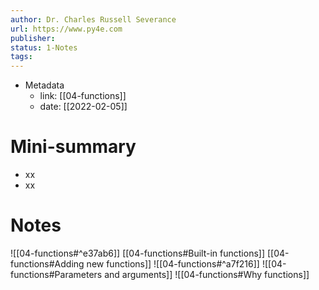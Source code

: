 ```yaml
---
author: Dr. Charles Russell Severance
url: https://www.py4e.com
publisher: 
status: 1-Notes
tags: 
---
```

- Metadata
	- link: [[04-functions]]
	- date: [[2022-02-05]]
# Mini-summary
- xx
- xx
# Notes
![[04-functions#^e37ab6]]
[[04-functions#Built-in functions]]
[[04-functions#Adding new functions]]
![[04-functions#^a7f216]]
![[04-functions#Parameters and arguments]]
![[04-functions#Why functions]]